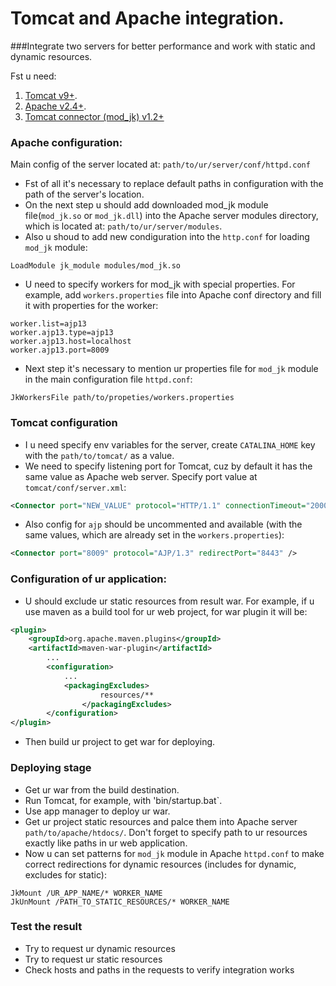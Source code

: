 # Tomcat and Apache integration.
###Integrate two servers for better performance and work with static and dynamic resources.

Fst u need:
 1. [Tomcat v9+](http://tomcat.apache.org/download-90.cgi).
 2. [Apache v2.4+](https://www.apachelounge.com/download/).
 3. [Tomcat connector (mod_jk) v1.2+](https://www.apachelounge.com/download/)

### Apache configuration:
 Main config of the server located at: `path/to/ur/server/conf/httpd.conf`
* Fst of all it's necessary to replace default paths in configuration with the path of the server's location.
* On the next step u should add downloaded mod_jk module file(`mod_jk.so` or `mod_jk.dll`) into the Apache server modules directory, which  is located at: `path/to/ur/server/modules`. 
* Also u shoud to add new condiguration into the `http.conf` for loading `mod_jk` module:
```
LoadModule jk_module modules/mod_jk.so
```
* U need to specify workers for mod_jk with special properties. For example, add `workers.properties` file into Apache conf directory and  fill it with properties for the worker: 
```
worker.list=ajp13
worker.ajp13.type=ajp13
worker.ajp13.host=localhost
worker.ajp13.port=8009
```
* Next step it's necessary to mention ur properties file for `mod_jk` module in the main configuration file `httpd.conf`:
```
JkWorkersFile path/to/propeties/workers.properties
```
### Tomcat configuration
* I u need specify env variables for the server, create `CATALINA_HOME` key with the `path/to/tomcat/` as a value.
* We need to specify listening port for Tomcat, cuz by default it has the same value as Apache web server. Specify port value at `tomcat/conf/server.xml`:
```xml
<Connector port="NEW_VALUE" protocol="HTTP/1.1" connectionTimeout="20000" redirectPort="8443" />
```
* Also config for `ajp` should be uncommented and available (with the same values, which are already set in the `workers.properties`):
```xml
<Connector port="8009" protocol="AJP/1.3" redirectPort="8443" />
```

### Configuration of ur application:
* U should exclude ur static resources from result war. For example, if u use maven as a build tool for ur web project, for war plugin it will be: 
```xml
<plugin>
	<groupId>org.apache.maven.plugins</groupId>
	<artifactId>maven-war-plugin</artifactId>
		...
		<configuration>
     		...
			<packagingExcludes>
        			resources/**
     			</packagingExcludes>
		</configuration>
</plugin>
```
* Then build ur project to get war for deploying.

### Deploying stage
* Get ur war from the build destination.
* Run Tomcat, for example, with 'bin/startup.bat`.
* Use app manager to deploy ur war.
* Get ur project static resources and palce them into Apache server `path/to/apache/htdocs/`. Don't forget to specify path to ur resources exactly like paths in ur web application.
* Now u can set patterns for `mod_jk` module in Apache `httpd.conf` to make correct redirections for dynamic resources (includes for dynamic, excludes for static):
```
JkMount /UR_APP_NAME/* WORKER_NAME
JkUnMount /PATH_TO_STATIC_RESOURCES/* WORKER_NAME
```
### Test the result
* Try to request ur dynamic resources
* Try to request ur static resources 
* Check hosts and paths in the requests to verify integration works

